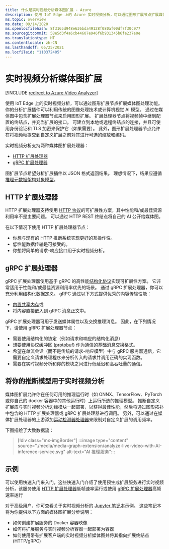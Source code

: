 ```yaml
---
title: 什么是实时视频分析媒体图扩展 - Azure
description: 使用 IoT Edge 上的 Azure 实时视频分析，可以通过图形扩展节点扩展媒体图处理功能。
ms.topic: overview
ms.date: 09/14/2020
ms.openlocfilehash: 8f3165d948e636bda49128f080af00df7f30c977
ms.sourcegitcommit: 58e5d3f4a6cb44607e946f6b931345b6fe237e0e
ms.translationtype: HT
ms.contentlocale: zh-CN
ms.lasthandoff: 05/25/2021
ms.locfileid: "110372405"
---
```

# <a name="live-video-analytics-media-graph-extension"></a>实时视频分析媒体图扩展

[!INCLUDE [redirect to Azure Video Analyzer](./includes/redirect-video-analyzer.md)]

使用 IoT Edge 上的实时视频分析，可以通过图形扩展节点扩展媒体图处理功能。 你的分析扩展插件可以利用传统的图像处理技术或计算机视觉 AI 模型。 通过在媒体图中包含扩展处理器节点来启用图形扩展。 扩展处理器节点将视频帧中继到配置的终结点，并充当扩展的接口。 可建立到本地或远程终结点的连接，并且可使用身份验证和 TLS 加密来保护它（如果需要）。 此外，图形扩展处理器节点允许在将视频帧提交到自定义扩展之前对其进行可选的缩放和编码。 

实时视频分析支持两种媒体图扩展处理器：

* [HTTP 扩展处理器](media-graph-concept.md#http-extension-processor)
* [gRPC 扩展处理器](media-graph-concept.md#grpc-extension-processor)

图扩展节点希望分析扩展插件以 JSON 格式返回结果。 理想情况下，结果应遵循[推理元数据架构对象模型](./inference-metadata-schema.md)。

## <a name="http-extension-processor"></a>HTTP 扩展处理器

HTTP 扩展处理器支持使用 [HTTP 协议](./http-extension-protocol.md)的可扩展性方案，其中性能和/或最佳资源利用率不是主要问题。 可以通过 HTTP REST 终结点将自己的 AI 公开给媒体图。 

在以下情况下使用 HTTP 扩展处理器节点：

* 你想与现有的 HTTP 推断系统实现更好的互操作性。
* 低性能数据传输是可接受的。
* 你想将简单的请求-响应接口用于实时视频分析。

## <a name="grpc-extension-processor"></a>gRPC 扩展处理器

gRPC 扩展处理器使用基于 gRPC 的高性能[结构化协议](./grpc-extension-protocol.md)实现可扩展性方案。 它非常适用于性能和/或最佳资源利用率优先的场景。 通过 gRPC 扩展处理器，你可以充分利用结构化数据定义。 gRPC 通过以下方式提供优秀的内容传输性能：

* [内置共享内存](https://en.wikipedia.org/wiki/Shared_memory)或 
* 将内容直接嵌入到 gRPC 消息正文中。 

gRPC 扩展处理器可用于发送媒体属性以及交换推理消息。
因此，在下列情况下，请使用 gRPC 扩展处理器节点：

* 需要使用结构化的协定（例如请求和响应的结构化消息）
* 想要使用协议缓冲区 ([protobuf](https://developers.google.com/protocol-buffers)) 作为通信的基础消息交换格式。
* 希望在单流会话（而不是传统的请求-响应模型）中与 gRPC 服务器通信，它需要自定义请求处理程序来分析传入的请求并调用正确的实现函数。 
* 需要在实时视频分析和你的模块之间进行低延迟和高吞吐量的通信。

## <a name="use-your-inferencing-model-with-live-video-analytics"></a>将你的推断模型用于实时视频分析

媒体图扩展允许你在任何可用的推理运行时（如 ONNX、TensorFlow、PyTorch 或你自己的 docker 容器中的其他运行时）上运行所选的推理模型。 推断自定义扩展应与实时视频分析边缘模块一起部署，以获得最佳性能，然后将通过图形拓扑中包含的 HTTP 扩展处理器或 gRPC 扩展处理器进行调用。 另外，可以通过在媒体扩展处理器的上游添加[运动检测器处理器](media-graph-concept.md#motion-detection-processor)来限制对自定义扩展的调用频率。

下图描绘了大致数据流：

> [!div class="mx-imgBorder"]
> :::image type="content" source="./media/media-graph-extension/analyze-live-video-with-AI-inference-service.svg" alt-text="AI 推理服务":::

## <a name="samples"></a>示例

可以使用快速入门来入门，这些快速入门介绍了使用预生成扩展服务进行实时视频分析，该服务使用 [HTTP 扩展处理器](./use-your-model-quickstart.md?pivots=programming-language-csharp)低帧速率运行或使用 [gRPC 扩展处理器](./analyze-live-video-use-your-grpc-model-quickstart.md?pivots=programming-language-csharp)高帧速率运行

对于高级用户，你可查看关于实时视频分析的 [Jupyter 笔记本](https://github.com/Azure/live-video-analytics/blob/master/utilities/video-analysis/notebooks/readme.md)示例。 这些笔记本将为你提供以下方面的媒体图扩展分步说明：

* 如何创建扩展服务的 Docker 容器映像
* 如何将扩展服务与实时视频分析容器一起部署为容器
* 如何使用带有扩展客户端的实时视频分析媒体图并将其指向扩展终结点 (HTTP/gRPC)
